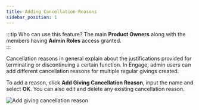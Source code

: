 ```yaml
---
title: Adding Cancellation Reasons
sidebar_position: 1
---
```


:::tip Who can use this feature?
The main **Product Owners** along with the members having **Admin Roles** access granted.  
:::

Cancellation reasons in general explain about the justifications provided for terminating or discontinuing a certain function. In Engage, admin users can add different cancellation reasons for multiple regular givings created.

To add a reason, click **Add Giving Cancellation Reason**, input the name and select **OK**. You can also edit and delete any existing cancellation reason.

![Add giving cancellation reason](./adding-giving-cancellation-reasons.gif)
